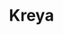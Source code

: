 ---
codehost: https://github.com/https://github.com/riok/kreya
logohandle: kreyaapp
sort: kreya
title: Kreya
twitter: https://x.com/KreyaApp
website: https://kreya.app/
---